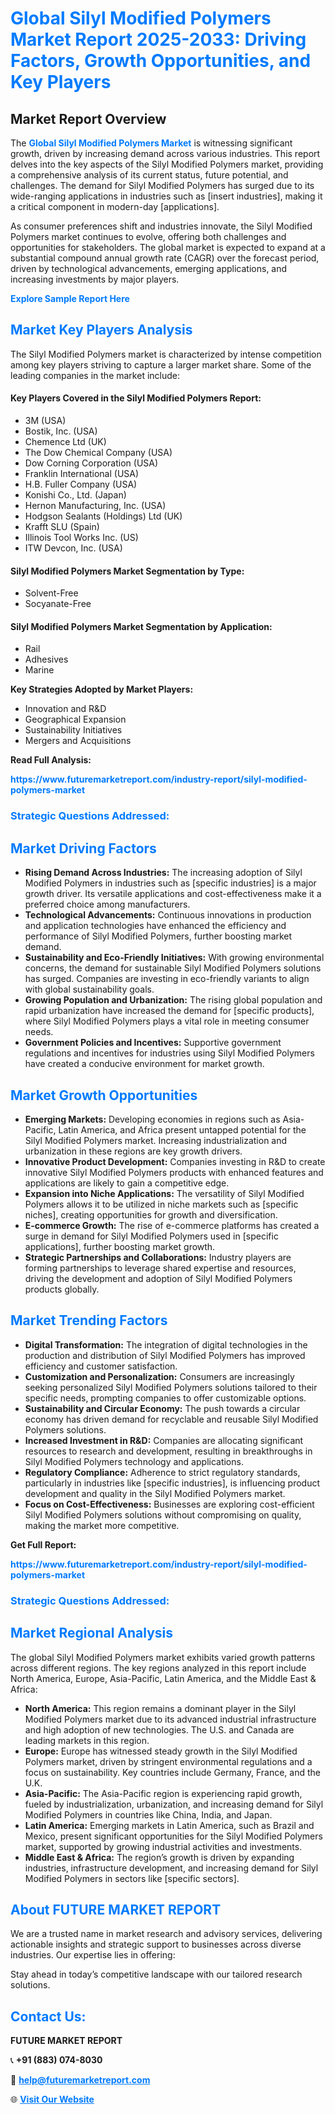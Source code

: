 <h1 style="color: #007BFF;">Global Silyl Modified Polymers Market Report 2025-2033: Driving Factors, Growth Opportunities, and Key Players</h1>

<section id="overview">
<h2>Market Report Overview</h2>
<p>The <a href="https://www.futuremarketreport.com/industry-report/silyl-modified-polymers-market" style="color: #007BFF; text-decoration: none;"><strong>Global Silyl Modified Polymers Market</strong></a> is witnessing significant growth, driven by increasing demand across various industries. This report delves into the key aspects of the Silyl Modified Polymers market, providing a comprehensive analysis of its current status, future potential, and challenges. The demand for Silyl Modified Polymers has surged due to its wide-ranging applications in industries such as [insert industries], making it a critical component in modern-day [applications].</p>
<p>As consumer preferences shift and industries innovate, the Silyl Modified Polymers market continues to evolve, offering both challenges and opportunities for stakeholders. The global market is expected to expand at a substantial compound annual growth rate (CAGR) over the forecast period, driven by technological advancements, emerging applications, and increasing investments by major players.</p>
</section>

<section id="overview">
<p><a href="https://www.futuremarketreport.com/request-sample/reportId=60038" style="color: #007BFF; text-decoration: none;"><strong>Explore Sample Report Here</strong></a></p>
</section>

<section id="key-players">
<h2 style="color: #007BFF;">Market Key Players Analysis</h2>
<p>The Silyl Modified Polymers market is characterized by intense competition among key players striving to capture a larger market share. Some of the leading companies in the market include:</p>
<h4>Key Players Covered in the Silyl Modified Polymers Report:</h4>
<ul><li>3M (USA)</li><li>Bostik, Inc. (USA)</li><li>Chemence Ltd (UK)</li><li>The Dow Chemical Company (USA)</li><li>Dow Corning Corporation (USA)</li><li>Franklin International (USA)</li><li>H.B. Fuller Company (USA)</li><li>Konishi Co., Ltd. (Japan)</li><li>Hernon Manufacturing, Inc. (USA)</li><li>Hodgson Sealants (Holdings) Ltd (UK)</li><li>Krafft SLU (Spain)</li><li>Illinois Tool Works Inc. (US)</li><li>ITW Devcon, Inc. (USA)</li></ul>
<h4>Silyl Modified Polymers Market Segmentation by Type:</h4>
<ul><li>Solvent-Free</li><li>Socyanate-Free</li></ul>

<h4>Silyl Modified Polymers Market Segmentation by Application:</h4>
<ul><li>Rail</li><li>Adhesives</li><li>Marine</li></ul>
<p><strong>Key Strategies Adopted by Market Players:</strong></p>
<ul>
<li>Innovation and R&D</li>
<li>Geographical Expansion</li>
<li>Sustainability Initiatives</li>
<li>Mergers and Acquisitions</li>
</ul>
</section>

<section>
<p><strong>Read Full Analysis: </strong></p><a href="https://www.futuremarketreport.com/industry-report/silyl-modified-polymers-market" style="color: #007BFF; text-decoration: none;"><strong>https://www.futuremarketreport.com/industry-report/silyl-modified-polymers-market</strong></a>
<h3 style="color: #007BFF;">Strategic Questions Addressed:</h3>
</section>

<section id="driving-factors">
<h2 style="color: #007BFF;">Market Driving Factors</h2>
<ul>
<li><strong>Rising Demand Across Industries:</strong> The increasing adoption of Silyl Modified Polymers in industries such as [specific industries] is a major growth driver. Its versatile applications and cost-effectiveness make it a preferred choice among manufacturers.</li>
<li><strong>Technological Advancements:</strong> Continuous innovations in production and application technologies have enhanced the efficiency and performance of Silyl Modified Polymers, further boosting market demand.</li>
<li><strong>Sustainability and Eco-Friendly Initiatives:</strong> With growing environmental concerns, the demand for sustainable Silyl Modified Polymers solutions has surged. Companies are investing in eco-friendly variants to align with global sustainability goals.</li>
<li><strong>Growing Population and Urbanization:</strong> The rising global population and rapid urbanization have increased the demand for [specific products], where Silyl Modified Polymers plays a vital role in meeting consumer needs.</li>
<li><strong>Government Policies and Incentives:</strong> Supportive government regulations and incentives for industries using Silyl Modified Polymers have created a conducive environment for market growth.</li>
</ul>
</section>

<section id="growth-opportunities">
<h2 style="color: #007BFF;">Market Growth Opportunities</h2>
<ul>
<li><strong>Emerging Markets:</strong> Developing economies in regions such as Asia-Pacific, Latin America, and Africa present untapped potential for the Silyl Modified Polymers market. Increasing industrialization and urbanization in these regions are key growth drivers.</li>
<li><strong>Innovative Product Development:</strong> Companies investing in R&D to create innovative Silyl Modified Polymers products with enhanced features and applications are likely to gain a competitive edge.</li>
<li><strong>Expansion into Niche Applications:</strong> The versatility of Silyl Modified Polymers allows it to be utilized in niche markets such as [specific niches], creating opportunities for growth and diversification.</li>
<li><strong>E-commerce Growth:</strong> The rise of e-commerce platforms has created a surge in demand for Silyl Modified Polymers used in [specific applications], further boosting market growth.</li>
<li><strong>Strategic Partnerships and Collaborations:</strong> Industry players are forming partnerships to leverage shared expertise and resources, driving the development and adoption of Silyl Modified Polymers products globally.</li>
</ul>
</section>

<section id="trending-factors">
<h2 style="color: #007BFF;">Market Trending Factors</h2>
<ul>
<li><strong>Digital Transformation:</strong> The integration of digital technologies in the production and distribution of Silyl Modified Polymers has improved efficiency and customer satisfaction.</li>
<li><strong>Customization and Personalization:</strong> Consumers are increasingly seeking personalized Silyl Modified Polymers solutions tailored to their specific needs, prompting companies to offer customizable options.</li>
<li><strong>Sustainability and Circular Economy:</strong> The push towards a circular economy has driven demand for recyclable and reusable Silyl Modified Polymers solutions.</li>
<li><strong>Increased Investment in R&D:</strong> Companies are allocating significant resources to research and development, resulting in breakthroughs in Silyl Modified Polymers technology and applications.</li>
<li><strong>Regulatory Compliance:</strong> Adherence to strict regulatory standards, particularly in industries like [specific industries], is influencing product development and quality in the Silyl Modified Polymers market.</li>
<li><strong>Focus on Cost-Effectiveness:</strong> Businesses are exploring cost-efficient Silyl Modified Polymers solutions without compromising on quality, making the market more competitive.</li>
</ul>
</section>

<section>
<p><strong>Get Full Report: </strong></p><a href="https://www.futuremarketreport.com/industry-report/silyl-modified-polymers-market" style="color: #007BFF; text-decoration: none;"><strong>https://www.futuremarketreport.com/industry-report/silyl-modified-polymers-market</strong></a>
<h3 style="color: #007BFF;">Strategic Questions Addressed:</h3>
</section>


<section id="regional-analysis">
<h2 style="color: #007BFF;">Market Regional Analysis</h2>
<p>The global Silyl Modified Polymers market exhibits varied growth patterns across different regions. The key regions analyzed in this report include North America, Europe, Asia-Pacific, Latin America, and the Middle East & Africa:</p>
<ul>
<li><strong>North America:</strong> This region remains a dominant player in the Silyl Modified Polymers market due to its advanced industrial infrastructure and high adoption of new technologies. The U.S. and Canada are leading markets in this region.</li>
<li><strong>Europe:</strong> Europe has witnessed steady growth in the Silyl Modified Polymers market, driven by stringent environmental regulations and a focus on sustainability. Key countries include Germany, France, and the U.K.</li>
<li><strong>Asia-Pacific:</strong> The Asia-Pacific region is experiencing rapid growth, fueled by industrialization, urbanization, and increasing demand for Silyl Modified Polymers in countries like China, India, and Japan.</li>
<li><strong>Latin America:</strong> Emerging markets in Latin America, such as Brazil and Mexico, present significant opportunities for the Silyl Modified Polymers market, supported by growing industrial activities and investments.</li>
<li><strong>Middle East & Africa:</strong> The region’s growth is driven by expanding industries, infrastructure development, and increasing demand for Silyl Modified Polymers in sectors like [specific sectors].</li>
</ul>
</section>

<footer>
<h2 style="color: #007BFF;">About FUTURE MARKET REPORT</h2>
<p>We are a trusted name in market research and advisory services, delivering actionable insights and strategic support to businesses across diverse industries. Our expertise lies in offering:</p>

<p>Stay ahead in today’s competitive landscape with our tailored research solutions.</p>

<h2 style="color: #007BFF;">Contact Us:</h2>
<p><strong>FUTURE MARKET REPORT</strong></p>
<p>📞 <strong>+91 (883) 074-8030</strong></p>
<p>📧 <strong><a href="mailto:help@futuremarketreport.com" style="color: #007BFF;">help@futuremarketreport.com</a></strong></p>
<p>🌐 <strong><a href="https://www.futuremarketreport.com/" style="color: #007BFF;">Visit Our Website</a></strong></p>
</footer>
